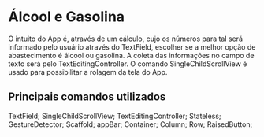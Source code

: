 # Álcool e Gasolina

O intuito do App é, através de um cálculo, cujo os números para tal será informado pelo usuário através do TextField, escolher se a melhor opção de abastecimento é álcool ou gasolina. A coleta das informações no campo de texto será pelo TextEditingController. O comando SingleChildScrollView é usado para possibilitar a rolagem da tela do App.

## Principais comandos utilizados

TextField; SingleChildScrollView; TextEditingController; Stateless; GestureDetector; Scaffold; appBar; Container; Column; Row; RaisedButton;
